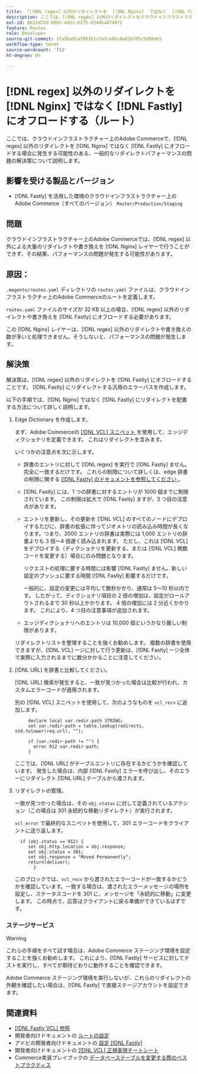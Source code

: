 ```yaml
---
title: 「[!DNL regex] 以外のリダイレクトを  [!DNL Nginx]  ではなく  [!DNL Fastly]  （routes）にオフロードする」
description: ここでは、[!DNL regex] 以外のリダイレクトをクラウドインフラストラクチャのAdobe Commerceではなく  [!DNL Fastly]  にオフロードする場合に発生する可能性がある、一般的なリダイレク  [!DNL Nginx]  パフォーマンスの問題の解決策について説明します。
exl-id: 8b22d25d-0865-4d21-b275-d344ba8748f2
feature: Routes
role: Developer
source-git-commit: 1fa5ba91a788351c7a7ce8bc0e826f05c5d98de5
workflow-type: tm+mt
source-wordcount: '712'
ht-degree: 0%

---
```


# [!DNL regex] 以外のリダイレクトを [!DNL Nginx] ではなく [!DNL Fastly] にオフロードする（ルート）

ここでは、クラウドインフラストラクチャー上のAdobe Commerceで、[!DNL regex] 以外のリダイレクトを [!DNL Nginx] ではなく [!DNL Fastly] にオフロードする場合に発生する可能性のある、一般的なリダイレクトパフォーマンスの問題の解決策について説明します。

## 影響を受ける製品とバージョン

* [!DNL Fastly] を活用した環境のクラウドインフラストラクチャー上のAdobe Commerce（すべてのバージョン） `Master/Production/Staging`

## 問題

クラウドインフラストラクチャー上のAdobe Commerceでは、[!DNL regex] 以外による大量のリダイレクトや書き換えを [!DNL Nginx] レイヤーで行うことができず、その結果、パフォーマンスの問題が発生する可能性があります。

## 原因：

`.magento/routes.yaml` ディレクトリの `routes.yaml` ファイルは、クラウドインフラストラクチャ上のAdobe Commerceのルートを定義します。

`routes.yaml` ファイルのサイズが 32 KB 以上の場合、[!DNL regex] 以外のリダイレクトや書き換えを [!DNL Fastly] にオフロードする必要があります。

この [!DNL Nginx] レイヤーは、[!DNL regex] 以外のリダイレクトや書き換えの数が多いと処理できません。そうしないと、パフォーマンスの問題が発生します。

## 解決策

解決策は、[!DNL regex] 以外のリダイレクトを [!DNL Fastly] にオフロードすることです。 [!DNL Fastly] にリダイレクトする汎用のエラーパスを作成します。

以下の手順では、[!DNL Nginx] ではなく [!DNL Fastly] にリダイレクトを配置する方法について詳しく説明します。

1. Edge Dictionary を作成します。

   まず、Adobe Commerceの [[!DNL VCL]  スニペット ](/docs/commerce-cloud-service/user-guide/cdn/custom-vcl-snippets/fastly-vcl-custom-snippets.html) を使用して、エッジディクショナリを定義できます。 これはリダイレクトを含みます。

   いくつかの注意点を次に示します。

   * 辞書のエントリに対して [!DNL regex] を実行で [!DNL Fastly] ません。 完全に一致するだけです。 これらの制限について詳しくは、edge 辞書の制限に関する [[!DNL Fastly] のドキュメントを参照してください ](https://docs.fastly.com/guides/edge-dictionaries/about-edge-dictionaries#limitations-and-considerations)。
   * [!DNL Fastly] には、1 つの辞書に対するエントリが 1000 個までに制限されています。 この制限は拡大で [!DNL Fastly] ますが、3 つ目の注意点があります。
   * エントリを更新し、その更新を [!DNL VCL] のすべてのノードにデプロイするたびに、辞書の拡張に伴ってジオメトリの読み込み時間が長くなります。つまり、2000 エントリの辞書は実際には 1,000 エントリの辞書よりも 3 倍～4 倍遅く読み込まれます。 ただし、これは [!DNL VCL] をデプロイする（ディクショナリを更新する、または [!DNL VCL] 関数コードを変更する）場合にのみ問題となります。

     リクエストの処理に要する時間には影響 [!DNL Fastly] ません。新しい設定のプッシュに要する時間 [!DNL Fastly] 影響するだけです。

     一般的に、設定の変更には平均して数秒かかり、通常は 5～10 秒以内です。 したがって、ディクショナリ項目の 2 倍の増加は、設定がロールアウトされるまで 30 秒以上かかります。 4 倍の増加には 2 分近くかかります。 これにより、4 つ目の注意事項が追加されます。

   * エッジディクショナリへのエントリは 10,000 個というかなり厳しい制限があります。

   リダイレクトリストを整理することを強くお勧めします。 複数の辞書を使用できますが、[!DNL VCL] ージに対して行う更新は、[!DNL Fastly] ージ全体で実際に入力されるまでに数分かかることに注意してください。

1. [!DNL URL] を辞書と比較してください。

   [!DNL URL] 検索が発生すると、一致が見つかった場合は比較が行われ、カスタムエラーコードが適用されます。

   別の [!DNL VCL] スニペットを使用して、次のようなものを `vcl_recv` に追加します。

   ```
        declare local var.redir-path STRING;
        set var.redir-path = table.lookup(redirects, std.tolower(req.url), "");
   
        if (var.redir-path != "") {
          error 912 var.redir-path;
        }
   ```

   ここでは、[!DNL URL] がテーブルエントリに存在するかどうかを確認しています。 発生した場合は、内部 [!DNL Fastly] エラーを呼び出し、そのエラーにリダイレクト [!DNL URL] テーブルから渡されます。

1. リダイレクトの管理。

   一致が見つかった場合は、その `obj.status` に対して定義されているアクション（この場合は 301 永続的な移動リダイレクト）が実行されます。

   `vcl_error` で最終的なスニペットを使用して、301 エラーコードをクライアントに送り返します。

   ```
     if (obj.status == 912) {
        set obj.http.location = obj.response;
        set obj.status = 301;
        set obj.response = "Moved Permanently";
        return(deliver);
          }
   ```

   このブロックでは、`vcl_recv` から渡されたエラーコードが一致するかどうかを確認しています。一致する場合は、渡されたエラーメッセージの場所を設定し、ステータスコードを 301 に、メッセージを「永続的に移動」に変更します。 この時点で、応答はクライアントに戻る準備ができているはずです。

### ステージサービス

>[!WARNING]
>
>これらの手順をすべて試す場合は、Adobe Commerce ステージング環境を設定することを強くお勧めします。 これにより、[!DNL Fastly] サービスに対してテストを実行し、すべてが期待どおりに動作することを確認できます。

Adobe Commerce ステージング環境を実行しないが、これらのリダイレクトの外観を確認したい場合は、[!DNL Fastly] で直接ステージアカウントを設定できます。

## 関連資料

* [[!DNL Fastly VCL]  参照 ](https://docs.fastly.com/vcl/)
* 開発者向けドキュメントの [ ルートの設定 ](/docs/commerce-cloud-service/user-guide/configure/routes/routes-yaml.html)
* アドビの開発者向けドキュメントの [ 設定  [!DNL Fastly]](/docs/commerce-cloud-service/user-guide/cdn/setup-fastly/fastly-configuration.html)
* 開発者向けドキュメントの [[!DNL VCL]  正規表現チートシート ](https://docs.fastly.com/en/guides/vcl-regular-expression-cheat-sheet)
* Commerce実装プレイブックの [ データベーステーブルを変更する際のベストプラクティス ](https://experienceleague.adobe.com/ja/docs/commerce-operations/implementation-playbook/best-practices/development/modifying-core-and-third-party-tables#why-adobe-recommends-avoiding-modifications)
